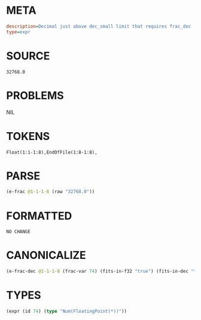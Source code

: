 # META
~~~ini
description=Decimal just above dec_small limit that requires frac_dec
type=expr
~~~
# SOURCE
~~~roc
32768.0
~~~
# PROBLEMS
NIL
# TOKENS
~~~zig
Float(1:1-1:8),EndOfFile(1:8-1:8),
~~~
# PARSE
~~~clojure
(e-frac @1-1-1-8 (raw "32768.0"))
~~~
# FORMATTED
~~~roc
NO CHANGE
~~~
# CANONICALIZE
~~~clojure
(e-frac-dec @1-1-1-8 (frac-var 74) (fits-in-f32 "true") (fits-in-dec "true") (value "32768") (id 74))
~~~
# TYPES
~~~clojure
(expr (id 74) (type "Num(FloatingPoint(*))"))
~~~